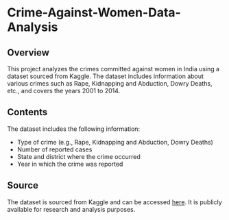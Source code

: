 # Crime-Against-Women-Data-Analysis

## Overview
This project analyzes the crimes committed against women in India using a dataset sourced from Kaggle. The dataset includes information about various crimes such as Rape, Kidnapping and Abduction, Dowry Deaths, etc., and covers the years 2001 to 2014.

## Contents
The dataset includes the following information:
- Type of crime (e.g., Rape, Kidnapping and Abduction, Dowry Deaths)
- Number of reported cases
- State and district where the crime occurred
- Year in which the crime was reported

## Source
The dataset is sourced from Kaggle and can be accessed [here](https://www.kaggle.com/datasets/greeshmagirish/crime-against-women-20012014-india). It is publicly available for research and analysis purposes.
